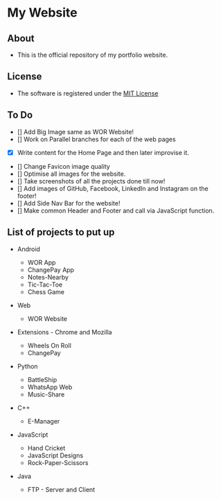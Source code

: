 # My Website

## About
- This is the official repository of my portfolio website.

## License
- The software is registered under the [MIT License](https://github.com/salman-bhai/My-Websiteer/LICENSE)

## To Do
- [] Add Big Image same as WOR Website!
- [] Work on Parallel branches for each of the web pages
- [x] Write content for the Home Page and then later improvise it. 
- [] Change Favicon image quality
- [] Optimise all images for the website.
- [] Take screenshots of all the projects done till now!
- [] Add images of GitHub, Facebook, LinkedIn and Instagram on the footer!
- [] Add Side Nav Bar for the website!
- [] Make common Header and Footer and call via JavaScript function.

## List of projects to put up

* Android 
	* WOR App
	* ChangePay App
	* Notes-Nearby
	* Tic-Tac-Toe
	* Chess Game

* Web
	* WOR Website

* Extensions - Chrome and Mozilla
	* Wheels On Roll
	* ChangePay

* Python
	* BattleShip
	* WhatsApp Web
	* Music-Share

* C++
	* E-Manager

* JavaScript
	* Hand Cricket
	* JavaScript Designs
	* Rock-Paper-Scissors

* Java
	* FTP - Server and Client